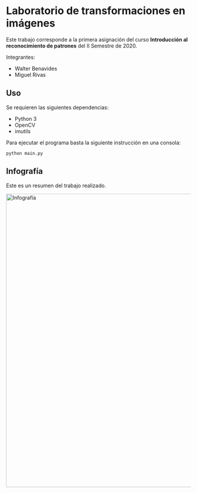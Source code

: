 # Laboratorio de transformaciones en imágenes
Este trabajo corresponde a la primera asignación del curso **Introducción al reconocimiento de patrones** del II Semestre de 2020.

Integrantes:

- Walter Benavides
- Miguel Rivas

## Uso
Se requieren las siguientes dependencias:
- Python 3
- OpenCV
- imutils

Para ejecutar el programa basta la siguiente instrucción en una consola:

```python main.py```
## Infografía
Este es un resumen del trabajo realizado.

<img src="infografía.png" alt="Infografía" height="800"/>
